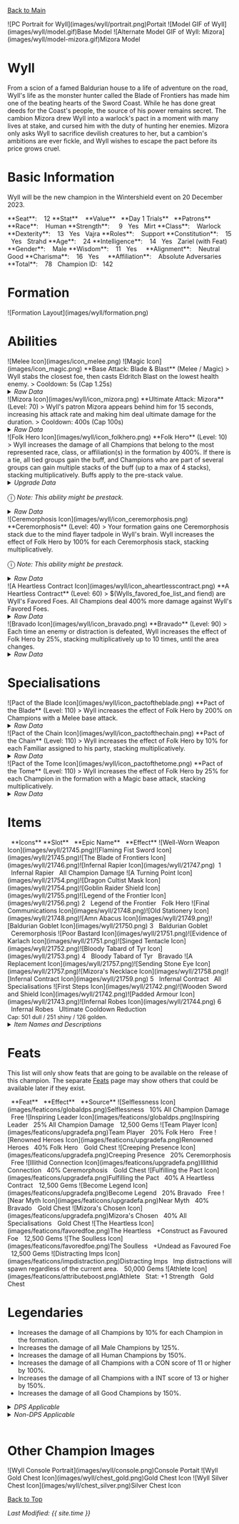 [Back to Main](index.md)

<span class="championPortraitsRow">
    <span class="championPortraitsImage">
        ![PC Portrait for Wyll](images/wyll/portrait.png)Portait
    </span>
    <span class="championPortraitsImage">
        ![Model GIF of Wyll](images/wyll/model.gif)Base Model
    </span>
    <span class="championPortraitsImage">
        ![Alternate Model GIF of Wyll: Mizora](images/wyll/model-mizora.gif)Mizora Model
    </span>
</span>

# Wyll

From a scion of a famed Baldurian house to a life of adventure on the road, Wyll's life as the monster hunter called the Blade of Frontiers has made him one of the beating hearts of the Sword Coast. While he has done great deeds for the Coast's people, the source of his power remains secret. The cambion Mizora drew Wyll into a warlock's pact in a moment with many lives at stake, and cursed him with the duty of hunting her enemies. Mizora only asks Wyll to sacrifice devilish creatures to her, but a cambion's ambitions are ever fickle, and Wyll wishes to escape the pact before its price grows cruel.

# Basic Information

Wyll will be the new champion in the Wintershield event on 20 December 2023.

<span class="champStatsTableColumn">
    <span class="champStatsTableRow">
        <span class="champStatsTableInfoHeader">
            <span style="margin-right:4px;">**Seat**:</span>
        </span>
        <span class="champStatsTableInfo">
            <span style="margin-left:8px;">12</span>
        </span>
        <span class="champStatsTableStatHeader">
            <span style="margin-right:4px;">**Stat**</span>
        </span>
        <span class="champStatsTableStatsHeader">
            <span style="margin-left:8px;">**Value**</span>
        </span>
        <span class="champStatsTableTrialsHeader">
            <span style="margin-left:8px;">**Day 1 Trials**</span>
        </span>
        <span class="champStatsTablePatronsHeader">
            <span style="margin-left:8px;">**Patrons**</span>
        </span>
    </span>
    <span class="champStatsTableRow">
        <span class="champStatsTableInfoHeader">
            <span style="margin-right:4px;">**Race**:</span>
        </span>
        <span class="champStatsTableInfo">
            <span style="margin-left:8px;">Human</span>
        </span>
        <span class="champStatsTableStatHeader">
            <span style="margin-right:4px;">**Strength**:</span>
        </span>
        <span class="champStatsTableStats">
            <span style="margin-left:13px;">9</span>
        </span>
        <span class="champStatsTableTrials">
            <span style="margin-left:8px;">Yes</span>
        </span>
        <span class="champStatsTablePatrons">
            <span style="margin-left:8px;">Mirt</span>
        </span>
    </span>
    <span class="champStatsTableRow">
        <span class="champStatsTableInfoHeader">
            <span style="margin-right:4px;">**Class**:</span>
        </span>
        <span class="champStatsTableInfo">
            <span style="margin-left:8px;">Warlock</span>
        </span>
        <span class="champStatsTableStatHeader">
            <span style="margin-right:4px;">**Dexterity**:</span>
        </span>
        <span class="champStatsTableStats">
            <span style="margin-left:8px;">13</span>
        </span>
        <span class="champStatsTableTrials">
            <span style="margin-left:8px;">Yes</span>
        </span>
        <span class="champStatsTablePatrons">
            <span style="margin-left:8px;">Vajra</span>
        </span>
    </span>
    <span class="champStatsTableRow">
        <span class="champStatsTableInfoHeader">
            <span style="margin-right:4px;">**Roles**:</span>
        </span>
        <span class="champStatsTableInfo">
            <span style="margin-left:8px;">Support</span>
        </span>
        <span class="champStatsTableStatHeader">
            <span style="margin-right:4px;">**Constitution**:</span>
        </span>
        <span class="champStatsTableStats">
            <span style="margin-left:8px;">15</span>
        </span>
        <span class="champStatsTableTrials">
            <span style="margin-left:8px;">Yes</span>
        </span>
        <span class="champStatsTablePatrons">
            <span style="margin-left:8px;">Strahd</span>
        </span>
    </span>
    <span class="champStatsTableRow">
        <span class="champStatsTableInfoHeader">
            <span style="margin-right:4px;">**Age**:</span>
        </span>
        <span class="champStatsTableInfo">
            <span style="margin-left:8px;">24</span>
        </span>
        <span class="champStatsTableStatHeader">
            <span style="margin-right:4px;">**Intelligence**:</span>
        </span>
        <span class="champStatsTableStats">
            <span style="margin-left:8px;">14</span>
        </span>
        <span class="champStatsTableTrials">
            <span style="margin-left:8px;">Yes</span>
        </span>
        <span class="champStatsTablePatrons">
            <span style="margin-left:8px;">Zariel (with Feat)</span>
        </span>
    </span>
    <span class="champStatsTableRow">
        <span class="champStatsTableInfoHeader">
            <span style="margin-right:4px;">**Gender**:</span>
        </span>
        <span class="champStatsTableInfo">
            <span style="margin-left:8px;">Male</span>
        </span>
        <span class="champStatsTableStatHeader">
            <span style="margin-right:4px;">**Wisdom**:</span>
        </span>
        <span class="champStatsTableStats">
            <span style="margin-left:8px;">11</span>
        </span>
        <span class="champStatsTableTrials">
            <span style="margin-left:8px;">Yes</span>
        </span>
        <span class="champStatsTablePatrons">
            <span style="margin-left:8px;">&nbsp;</span>
        </span>
    </span>
    <span class="champStatsTableRow">
        <span class="champStatsTableInfoHeader">
            <span style="margin-right:4px;">**Alignment**:</span>
        </span>
        <span class="champStatsTableInfo">
            <span style="margin-left:8px;">Neutral Good</span>
        </span>
        <span class="champStatsTableStatHeader">
            <span style="margin-right:4px;">**Charisma**:</span>
        </span>
        <span class="champStatsTableStats">
            <span style="margin-left:8px;">16</span>
        </span>
        <span class="champStatsTableTrials">
            <span style="margin-left:8px;">Yes</span>
        </span>
        <span class="champStatsTablePatrons">
            <span style="margin-left:8px;">&nbsp;</span>
        </span>
    </span>
    <span class="champStatsTableRow">
        <span class="champStatsTableInfoHeader">
            <span style="margin-right:4px;">**Affiliation**:</span>
        </span>
        <span class="champStatsTableInfo">
            <span style="margin-left:8px;">Absolute Adversaries</span>
        </span>
        <span class="champStatsTableStatHeader">
            <span style="margin-right:4px;">**Total**:</span>
        </span>
        <span class="champStatsTableStats">
            <span style="margin-left:8px;">78</span>
        </span>
        <span class="champStatsTableTrials">
            <span style="margin-left:8px;">Champion ID:</span>
        </span>
        <span class="champStatsTablePatrons">
            <span style="margin-left:8px;">142</span>
        </span>
    </span>
</span>

# Formation

<span class="formationBorder">
    ![Formation Layout](images/wyll/formation.png)
</span>

# Abilities

<div markdown="1" class="abilityBorder"><div markdown="1" class="abilityBorderInner">
![Melee Icon](images/icon_melee.png) ![Magic Icon](images/icon_magic.png) **Base Attack: Blade & Blast** (Melee / Magic)
> Wyll stabs the closest foe, then casts Eldritch Blast on the lowest health enemy.  
> Cooldown: 5s (Cap 1.25s)
<details><summary><em>Raw Data</em></summary>
<p>
<pre>
{
    "id": 708,
    "name": "Blade & Blast",
    "description": "Wyll stabs the closest foe, then casts Eldritch Blast on the lowest health enemy.",
    "long_description": "",
    "graphic_id": 0,
    "target": "front",
    "num_targets": 1,
    "aoe_radius": 0,
    "damage_modifier": 1,
    "cooldown": 5,
    "animations": [
        {
            "type": "melee_attack",
            "special_melee": "wyll",
            "target_offset": [
                -200,
                0
            ],
            "seq_chargeloop": 1,
            "attack_sounds": {
                "melee": 179,
                "eb": 184
            }
        }
    ],
    "tags": [
        "melee",
        "ranged"
    ],
    "damage_types": [
        "melee",
        "magic"
    ]
}
</pre>
</p>
</details>
</div></div>

<div markdown="1" class="abilityBorder"><div markdown="1" class="abilityBorderInner">
![Mizora Icon](images/wyll/icon_mizora.png) **Ultimate Attack: Mizora** (Level: 70)
> Wyll's patron Mizora appears behind him for 15 seconds, increasing his attack rate and making him deal ultimate damage for the duration.  
> Cooldown: 400s (Cap 100s)
<details><summary><em>Raw Data</em></summary>
<p>
<pre>
{
    "id": 709,
    "name": "Mizora",
    "description": "Mizora causes Wyll to attack faster and deal ultimate damage for 15 seconds.",
    "long_description": "Wyll's patron Mizora appears behind him for 15 seconds, increasing his attack rate and making him deal ultimate damage for the duration.",
    "graphic_id": 21729,
    "target": "none",
    "num_targets": 0,
    "aoe_radius": 0,
    "damage_modifier": 0.03,
    "cooldown": 400,
    "animations": [
        {
            "type": "ultimate_attack",
            "ultimate": "wyll",
            "no_damage_display": true
        }
    ],
    "tags": [
        "ultimate"
    ],
    "damage_types": [
        "magic"
    ]
}
</pre>
</p>
</details>
</div></div>

<div markdown="1" class="abilityBorder"><div markdown="1" class="abilityBorderInner">
![Folk Hero Icon](images/wyll/icon_folkhero.png) **Folk Hero** (Level: 10)
> Wyll increases the damage of all Champions that belong to the most represented race, class, or affiliation(s) in the formation by 400%. If there is a tie, all tied groups gain the buff, and Champions who are part of several groups can gain multiple stacks of the buff (up to a max of 4 stacks), stacking multiplicatively. Buffs apply to the pre-stack value.
<details><summary><em>Upgrade Data</em></summary>
<p>
<pre>
Upgrades:
       50: 200%
      100: 200%
      160: 200%
      260: 100%
      350: 100%
      440: 100%
      530: 100%
      620: 100%
      750: 200%
      840: 100%
      990: 200%
    1,070: 100%
    1,200: 200%
    1,300: 100%
    1,440: 200%

    Total Upgrade Bonus: 5.60e07%
</pre>
</p>
</details>

<span style="font-size:1.2em;">ⓘ</span> *Note: This ability might be prestack.*
<details><summary><em>Raw Data</em></summary>
<p>
<pre>
{
    "id": 13429,
    "hero_id": 142,
    "required_level": 10,
    "required_upgrade_id": 0,
    "upgrade_type": "unlock_ability",
    "effect": "effect_def,1792",
    "static_dps_mult": null,
    "default_enabled": 1,
    "name": "Folk Hero",
    "tip_text": "Wyll increases the damage of Champions that belong to the most represented race, class, or affiliation(s)."
}
{
    "id": 1792,
    "flavour_text": "",
    "description": {
        "desc": "Wyll increases the damage of all Champions that belong to the most represented race, class, or affiliation(s) in the formation by $(amount)%. If there is a tie, all tied groups gain the buff, and Champions who are part of several groups can gain multiple stacks of the buff (up to a max of $(max_stacks___2) stacks), stacking multiplicatively. Buffs apply to the pre-stack value.",
        "post": {
            "conditions": [
                {
                    "condition": "not static_desc",
                    "desc": "^^Most Represented^Race: $(most_common_race)^Class: $(most_common_class)^Affiliation: $(most_common_affiliation)"
                }
            ]
        }
    },
    "effect_keys": [
        {
            "effect_string": "pre_stack_amount,400",
            "skip_effect_key_desc": true
        },
        {
            "off_when_benched": true,
            "effect_string": "hero_dps_multiplier_mult,0",
            "amount_expr": "upgrade_amount(13429,0)",
            "targets": [
                "all"
            ],
            "show_stacks": true,
            "show_stats_on_owner": false,
            "show_stats_on_receiver": true,
            "show_bonus_on_receiver_only": true,
            "amount_func": "mult",
            "max_stacks": 4,
            "stack_func": "per_hero_attribute",
            "per_hero_expr": "get_num_most_common_affiliations + get_num_most_common_races + get_num_most_common_classes",
            "post_process_expr": "min(input,max_stacks)",
            "per_hero_targets": [
                "effect_key_slot"
            ],
            "amount_updated_listeners": [
                "slot_changed",
                "feat_changed"
            ],
            "use_computed_amount_for_description": true
        }
    ],
    "requirements": "",
    "graphic_id": 21724,
    "properties": {
        "is_formation_ability": true,
        "indexed_effect_properties": true,
        "per_effect_index_bonuses": true,
        "default_bonus_index": 0
    }
}
</pre>
</p>
</details>
</div></div>

<div markdown="1" class="abilityBorder"><div markdown="1" class="abilityBorderInner">
![Ceremorphosis Icon](images/wyll/icon_ceremorphosis.png) **Ceremorphosis** (Level: 40)
> Your formation gains one Ceremorphosis stack due to the mind flayer tadpole in Wyll's brain. Wyll increases the effect of Folk Hero by 100% for each Ceremorphosis stack, stacking multiplicatively.

<span style="font-size:1.2em;">ⓘ</span> *Note: This ability might be prestack.*
<details><summary><em>Raw Data</em></summary>
<p>
<pre>
{
    "id": 13430,
    "hero_id": 142,
    "required_level": 40,
    "required_upgrade_id": 0,
    "upgrade_type": "unlock_ability",
    "effect": "effect_def,1793",
    "static_dps_mult": null,
    "default_enabled": 1,
    "name": "Ceremorphosis"
}
{
    "id": 1793,
    "flavour_text": "",
    "description": {
        "desc": "Your formation gains one Ceremorphosis stack due to the mind flayer tadpole in Wyll's brain. Wyll increases the effect of $(upgrade_name id___2) by $(amount)% for each Ceremorphosis stack, stacking multiplicatively."
    },
    "effect_keys": [
        {
            "effect_string": "pre_stack_amount,100"
        },
        {
            "off_when_benched": true,
            "effect_string": "buff_upgrade,0,13429",
            "amount_expr": "upgrade_amount(13430,0)",
            "stack_func": "per_ceremorphosis_stacks",
            "amount_func": "mult",
            "stacks_multiply": true,
            "show_bonus": true,
            "stack_title": "Total Ceremorphosis Stacks",
            "total_title": "Total Bonus",
            "desc_forced_order": 2,
            "amount_updated_listeners": [
                "upgrade_unlocked",
                "slot_changed",
                "feat_changed"
            ]
        },
        {
            "off_when_benched": true,
            "outgoing_buffs": false,
            "effect_string": "wyll_ceremorphosis_stacks,1",
            "manual_stacking": true,
            "stacks_multiply": false,
            "show_stacks": true,
            "stack_title": "Wyll Ceremorphosis Stacks",
            "desc_forced_order": 1
        }
    ],
    "requirements": "",
    "graphic_id": 21723,
    "properties": {
        "is_formation_ability": true,
        "owner_use_outgoing_description": true,
        "indexed_effect_properties": true,
        "per_effect_index_bonuses": true,
        "default_bonus_index": 0,
        "retain_on_slot_changed": true
    }
}
</pre>
</p>
</details>
</div></div>

<div markdown="1" class="abilityBorder"><div markdown="1" class="abilityBorderInner">
![A Heartless Contract Icon](images/wyll/icon_aheartlesscontract.png) **A Heartless Contract** (Level: 60)
> $(Wylls_favored_foe_list_and fiend) are Wyll's Favored Foes. All Champions deal 400% more damage against Wyll's Favored Foes.
<details><summary><em>Raw Data</em></summary>
<p>
<pre>
{
    "id": 13431,
    "hero_id": 142,
    "required_level": 60,
    "required_upgrade_id": 0,
    "upgrade_type": "unlock_ability",
    "effect": "effect_def,1794",
    "static_dps_mult": null,
    "default_enabled": 1,
    "name": "A Heartless Contract",
    "tip_text": "Fiends are Wyll's Favored Foes and all Champions deal increased damage to them"
}
{
    "id": 1794,
    "flavour_text": "",
    "description": {
        "desc": "$(sources_favored_foe_list_and fiend) are Wyll's Favored Foes. All Champions deal $(amount)% more damage against Wyll's Favored Foes."
    },
    "effect_keys": [
        {
            "effect_string": "increase_damage_against_monster,400",
            "monster_is_favored_foe_of_effect_owner": true,
            "targets": [
                "all"
            ],
            "off_when_benched": true,
            "override_key_desc": "$source does $amount% more damage against Wyll's Favored Foes"
        },
        {
            "off_when_benched": true,
            "effect_string": "favored_foe,fiend"
        }
    ],
    "requirements": "",
    "graphic_id": 21725,
    "properties": {
        "is_formation_ability": true,
        "owner_use_outgoing_description": true,
        "indexed_effect_properties": true,
        "per_effect_index_bonuses": true,
        "default_bonus_index": 0
    }
}
</pre>
</p>
</details>
</div></div>

<div markdown="1" class="abilityBorder"><div markdown="1" class="abilityBorderInner">
![Bravado Icon](images/wyll/icon_bravado.png) **Bravado** (Level: 90)
> Each time an enemy or distraction is defeated, Wyll increases the effect of Folk Hero by 25%, stacking multiplicatively up to 10 times, until the area changes.
<details><summary><em>Raw Data</em></summary>
<p>
<pre>
{
    "id": 13432,
    "hero_id": 142,
    "required_level": 90,
    "required_upgrade_id": 0,
    "upgrade_type": "unlock_ability",
    "effect": "effect_def,1795",
    "static_dps_mult": null,
    "default_enabled": 1,
    "name": "Bravado"
}
{
    "id": 1795,
    "flavour_text": "",
    "description": {
        "desc": "Each time an enemy or distraction is defeated, Wyll increases the effect of $(upgrade_name id) by $(not_buffed amount)%, stacking multiplicatively up to $(max_stacks) times, until the area changes."
    },
    "effect_keys": [
        {
            "effect_string": "buff_upgrade,25,13429",
            "show_bonus": true,
            "stacks_multiply": true,
            "max_stacks": 10,
            "more_triggers": [
                {
                    "trigger": "monster_killed",
                    "action": {
                        "type": "add_stack"
                    }
                },
                {
                    "trigger": "distraction_clicked",
                    "action": {
                        "type": "add_stack"
                    }
                },
                {
                    "trigger": "area_changed",
                    "action": {
                        "type": "reset_stacks"
                    }
                }
            ]
        }
    ],
    "requirements": "",
    "graphic_id": 21722,
    "properties": {
        "is_formation_ability": true,
        "owner_use_outgoing_description": true
    }
}
</pre>
</p>
</details>
</div></div>

# Specialisations

<div markdown="1" class="abilityBorder"><div markdown="1" class="abilityBorderInner">
![Pact of the Blade Icon](images/wyll/icon_pactoftheblade.png) **Pact of the Blade** (Level: 110)
> Wyll increases the effect of Folk Hero by 200% on Champions with a Melee base attack.
<details><summary><em>Raw Data</em></summary>
<p>
<pre>
{
    "id": 13433,
    "hero_id": 142,
    "required_level": 110,
    "required_upgrade_id": 0,
    "upgrade_type": "unlock_ability",
    "effect": "effect_def,1796",
    "static_dps_mult": null,
    "default_enabled": 1,
    "name": "Pact of the Blade",
    "specialization_name": "Pact of the Blade",
    "specialization_description": "Wyll focuses on his blade and empowers his allies with a Melee attack.",
    "specialization_graphic_id": 21726
}
{
    "id": 1796,
    "flavour_text": "",
    "description": {
        "desc": "Wyll increases the effect of $(upgrade_name upgrade_id) by $(amount)% on Champions with a Melee base attack."
    },
    "effect_keys": [
        {
            "off_when_benched": true,
            "effect_string": "buff_incoming_upgrade,200,13429",
            "optional_effect_index": 1,
            "targets": [
                "all"
            ],
            "filter_targets": [
                {
                    "type": "affected_by_upgrade",
                    "upgrade_id": 13429
                },
                {
                    "type": "attack_type",
                    "attack": "melee"
                }
            ],
            "amount_updated_listeners": [
                "slot_changed",
                "attack_changed"
            ]
        }
    ],
    "requirements": "",
    "graphic_id": 0,
    "properties": {
        "is_formation_ability": true,
        "formation_circle_icon": false,
        "spec_option_post_apply_info": "Melee Champions: $num_targets"
    }
}
</pre>
</p>
</details>
</div></div>

<div markdown="1" class="abilityBorder"><div markdown="1" class="abilityBorderInner">
![Pact of the Chain Icon](images/wyll/icon_pactofthechain.png) **Pact of the Chain** (Level: 110)
> Wyll increases the effect of Folk Hero by 10% for each Familiar assigned to his party, stacking multiplicatively.
<details><summary><em>Raw Data</em></summary>
<p>
<pre>
{
    "id": 13434,
    "hero_id": 142,
    "required_level": 110,
    "required_upgrade_id": 0,
    "upgrade_type": "unlock_ability",
    "effect": "effect_def,1797",
    "static_dps_mult": null,
    "default_enabled": 1,
    "name": "Pact of the Chain",
    "specialization_name": "Pact of the Chain",
    "specialization_description": "Wyll's abilities increase with the number of Familiars assigned to the party.",
    "specialization_graphic_id": 21727
}
{
    "id": 1797,
    "flavour_text": "",
    "description": {
        "desc": "Wyll increases the effect of Folk Hero by $(not_buffed amount)% for each Familiar assigned to his party, stacking multiplicatively."
    },
    "effect_keys": [
        {
            "off_when_benched": true,
            "effect_string": "buff_upgrade,10,13429",
            "stack_func": "per_familiar_in_play",
            "amount_func": "mult",
            "stacks_multiply": true,
            "show_bonus": true,
            "amount_updated_listeners": [
                "familiar_changed"
            ]
        }
    ],
    "requirements": "",
    "graphic_id": 0,
    "properties": {
        "is_formation_ability": true,
        "owner_use_outgoing_description": true,
        "formation_circle_icon": false,
        "spec_option_post_apply_info": "Assigned Familiars: $num_stacks"
    }
}
</pre>
</p>
</details>
</div></div>

<div markdown="1" class="abilityBorder"><div markdown="1" class="abilityBorderInner">
![Pact of the Tome Icon](images/wyll/icon_pactofthetome.png) **Pact of the Tome** (Level: 110)
> Wyll increases the effect of Folk Hero by 25% for each Champion in the formation with a Magic base attack, stacking multiplicatively.
<details><summary><em>Raw Data</em></summary>
<p>
<pre>
{
    "id": 13435,
    "hero_id": 142,
    "required_level": 110,
    "required_upgrade_id": 0,
    "upgrade_type": "unlock_ability",
    "effect": "effect_def,1798",
    "static_dps_mult": null,
    "default_enabled": 1,
    "name": "Pact of the Tome",
    "specialization_name": "Pact of the Tome",
    "specialization_description": "Wyll's magic strengthens with each ally that has a Magical attack.",
    "specialization_graphic_id": 21728
}
{
    "id": 1798,
    "flavour_text": "",
    "description": {
        "desc": "Wyll increases the effect of Folk Hero by $(not_buffed amount)% for each Champion in the formation with a Magic base attack, stacking multiplicatively."
    },
    "effect_keys": [
        {
            "off_when_benched": true,
            "effect_string": "buff_upgrade,25,13429",
            "amount_func": "mult",
            "show_bonus": true,
            "stack_func": "per_hero_attribute",
            "per_hero_expr": "has_base_attack_dmg_type_magic",
            "per_hero_targets": [
                "all"
            ],
            "amount_updated_listeners": [
                "slot_changed",
                "feat_changed",
                "attack_changed"
            ],
            "use_computed_amount_for_description": true
        }
    ],
    "requirements": "",
    "graphic_id": 0,
    "properties": {
        "is_formation_ability": true,
        "owner_use_outgoing_description": true,
        "formation_circle_icon": false,
        "spec_option_post_apply_info": "Magic Champions: $num_stacks"
    }
}
</pre>
</p>
</details>
</div></div>

# Items

<span class="itemTableColumn">
    <span class="itemTableRowHeader">
        <span class="itemTableIcon" style="align-items:center;">
            <span style="margin-left:8px;">**Icons**</span>
        </span>
        <span class="itemTableSlot">
            <span>**Slot**</span>
        </span>
        <span class="itemTableName">
            <span style="margin-left: 8px;">**Epic Name**</span>
        </span>
        <span class="itemTableEffect">
            <span style="margin-left: 8px;">**Effect**</span>
        </span>
    </span>
    <span class="itemTableRow">
        <span class="itemTableIcon" style="align-items:center;">
            <span class="itemTableIcon1">![Well-Worn Weapon Icon](images/wyll/21745.png)</span><span class="itemTableIcon2">![Flaming Fist Sword Icon](images/wyll/21745.png)</span><span class="itemTableIcon3">![The Blade of Frontiers Icon](images/wyll/21746.png)</span><span class="itemTableIcon4">![Infernal Rapier Icon](images/wyll/21747.png)</span><span class="itemTableGE">&nbsp;</span>
        </span>
        <span class="itemTableSlot">
            <span>1</span>
        </span>
        <span class="itemTableName">
            <span style="margin-left: 8px;">Infernal Rapier</span>
        </span>
        <span class="itemTableEffect">
            <span style="margin-left: 8px;">All Champion Damage</span>
        </span>
    </span>
    <span class="itemTableRow">
        <span class="itemTableIcon" style="align-items:center;">
            <span class="itemTableIcon1">![A Turning Point Icon](images/wyll/21754.png)</span><span class="itemTableIcon2">![Dragon Cultist Mask Icon](images/wyll/21754.png)</span><span class="itemTableIcon3">![Goblin Raider Shield Icon](images/wyll/21755.png)</span><span class="itemTableIcon4">![Legend of the Frontier Icon](images/wyll/21756.png)</span>
        </span>
        <span class="itemTableSlot">
            <span>2</span>
        </span>
        <span class="itemTableName">
            <span style="margin-left: 8px;">Legend of the Frontier</span>
        </span>
        <span class="itemTableEffect">
            <span style="margin-left: 8px;">Folk Hero</span>
        </span>
    </span>
    <span class="itemTableRow">
        <span class="itemTableIcon" style="align-items:center;">
            <span class="itemTableIcon1">![Final Communications Icon](images/wyll/21748.png)</span><span class="itemTableIcon2">![Old Stationery Icon](images/wyll/21748.png)</span><span class="itemTableIcon3">![Amn Abacus Icon](images/wyll/21749.png)</span><span class="itemTableIcon4">![Baldurian Goblet Icon](images/wyll/21750.png)</span>
        </span>
        <span class="itemTableSlot">
            <span>3</span>
        </span>
        <span class="itemTableName">
            <span style="margin-left: 8px;">Baldurian Goblet</span>
        </span>
        <span class="itemTableEffect">
            <span style="margin-left: 8px;">Ceremorphosis</span>
        </span>
    </span>
    <span class="itemTableRow">
        <span class="itemTableIcon" style="align-items:center;">
            <span class="itemTableIcon1">![Poor Bastard Icon](images/wyll/21751.png)</span><span class="itemTableIcon2">![Evidence of Karlach Icon](images/wyll/21751.png)</span><span class="itemTableIcon3">![Singed Tentacle Icon](images/wyll/21752.png)</span><span class="itemTableIcon4">![Bloody Tabard of Tyr Icon](images/wyll/21753.png)</span>
        </span>
        <span class="itemTableSlot">
            <span>4</span>
        </span>
        <span class="itemTableName">
            <span style="margin-left: 8px;">Bloody Tabard of Tyr</span>
        </span>
        <span class="itemTableEffect">
            <span style="margin-left: 8px;">Bravado</span>
        </span>
    </span>
    <span class="itemTableRow">
        <span class="itemTableIcon" style="align-items:center;">
            <span class="itemTableIcon1">![A Replacement Icon](images/wyll/21757.png)</span><span class="itemTableIcon2">![Sending Stone Eye Icon](images/wyll/21757.png)</span><span class="itemTableIcon3">![Mizora's Necklace Icon](images/wyll/21758.png)</span><span class="itemTableIcon4">![Infernal Contract Icon](images/wyll/21759.png)</span>
        </span>
        <span class="itemTableSlot">
            <span>5</span>
        </span>
        <span class="itemTableName">
            <span style="margin-left: 8px;">Infernal Contract</span>
        </span>
        <span class="itemTableEffect">
            <span style="margin-left: 8px;">All Specialisations</span>
        </span>
    </span>
    <span class="itemTableRow">
        <span class="itemTableIcon" style="align-items:center;">
            <span class="itemTableIcon1">![First Steps Icon](images/wyll/21742.png)</span><span class="itemTableIcon2">![Wooden Sword and Shield Icon](images/wyll/21742.png)</span><span class="itemTableIcon3">![Padded Armour Icon](images/wyll/21743.png)</span><span class="itemTableIcon4">![Infernal Robes Icon](images/wyll/21744.png)</span>
        </span>
        <span class="itemTableSlot">
            <span>6</span>
        </span>
        <span class="itemTableName">
            <span style="margin-left: 8px;">Infernal Robes</span>
        </span>
        <span class="itemTableEffect">
            <span style="margin-left: 8px;">Ultimate Cooldown Reduction<br/><span style="font-size:0.9em;">Cap: 501 dull / 251 shiny / 126 golden.</span></span>
        </span>
    </span>
</span>

<details><summary><em>Item Names and Descriptions</em></summary>
<p>
<pre>
Slot 1:
       Well-Worn Weapon: This weapon taught me the importance of always keeping your blade
                         sharp.
     Flaming Fist Sword: I may be no Flaming Fist, but I am well-versed in swordplay.
 The Blade of Frontiers: Oh, the stories this blade could tell...
        Infernal Rapier: I can't tell if I'm wielding the blade or if the blade is wielding
                         me...

Slot 2:
        A Turning Point: Moments like these need to be remembered.
    Dragon Cultist Mask: I did everything I could to stop them.
   Goblin Raider Shield: The day The Blade of Frontiers was born.
 Legend of the Frontier: The original owner gave me more than a few scratches before I felled
                         it.

Slot 3:
   Final Communications: These were the last letters I received from... never mind.
         Old Stationery: Just some old papers. Nothing to worry about. Trust me.
             Amn Abacus: A merchant gave me this for saving him near the Chionthar.
       Baldurian Goblet: Wine just doesn't taste as good from anything else.

Slot 4:
           Poor Bastard: Karlach cuts down even her own.
    Evidence of Karlach: I'll chase her to the ends of Avernus.
        Singed Tentacle: Burned with the fires of the Hells. She's close.
   Bloody Tabard of Tyr: These were good people. Karlach will pay for this.

Slot 5:
          A Replacement: I needed a new eye...
      Sending Stone Eye: ...and Mizora wanted a shorter leash.
      Mizora's Necklace: There are some things even Mizora isn't allowed to speak about.
      Infernal Contract: I can still remember that night as if it just happened.

Slot 6:
            First Steps: Father wanted me ready from the start.
Wooden Sword and Shield: They aren't close to the real thing, but I pretended they were.
          Padded Armour: Someone told me they knew me by my armour. Guess I have a look!
         Infernal Robes: The blade now burns with a fiendish light.
</pre>
</p>
</details>

# Feats

This list will only show feats that are going to be available on the release of this champion. The separate [Feats](feats.md) page may show others that could be available later if they exist.

<span class="featTableColumn">
    <span class="featTableRowHeader">
        <span class="featTableIcon1">
            <span style="margin-left:8px;">**Feat**</span>
        </span>
        <span class="featTableEffect">
            <span style="margin-left:8px;padding-right:1px;">**Effect**</span>
        </span>
        <span class="featTableSource">
            <span style="margin-left: 8px;">**Source**</span>
        </span>
    </span>
    <span class="featTableRow">
        <span class="featTableIcon2">
            ![Selflessness Icon](images/featicons/globaldps.png)Selflessness
        </span>
        <span class="featTableEffect">
            <span style="margin-left:8px;padding-right:1px;">10% All Champion Damage</span>
        </span>
        <span class="featTableSource">
            <span style="margin-left: 8px;">Free</span>
        </span>
    </span>
    <span class="featTableRow">
        <span class="featTableIcon3">
            ![Inspiring Leader Icon](images/featicons/globaldps.png)Inspiring Leader
        </span>
        <span class="featTableEffect">
            <span style="margin-left:8px;padding-right:1px;">25% All Champion Damage</span>
        </span>
        <span class="featTableSource">
            <span style="margin-left: 8px;">12,500 Gems</span>
        </span>
    </span>
    <span class="featTableRow">
        <span class="featTableIcon2">
            ![Team Player Icon](images/featicons/upgradefa.png)Team Player
        </span>
        <span class="featTableEffect">
            <span style="margin-left:8px;padding-right:1px;">20% Folk Hero</span>
        </span>
        <span class="featTableSource">
            <span style="margin-left: 8px;">Free</span>
        </span>
    </span>
    <span class="featTableRow">
        <span class="featTableIcon3">
            ![Renowned Heroes Icon](images/featicons/upgradefa.png)Renowned Heroes
        </span>
        <span class="featTableEffect">
            <span style="margin-left:8px;padding-right:1px;">40% Folk Hero</span>
        </span>
        <span class="featTableSource">
            <span style="margin-left: 8px;">Gold Chest</span>
        </span>
    </span>
    <span class="featTableRow">
        <span class="featTableIcon2">
            ![Creeping Presence Icon](images/featicons/upgradefa.png)Creeping Presence
        </span>
        <span class="featTableEffect">
            <span style="margin-left:8px;padding-right:1px;">20% Ceremorphosis</span>
        </span>
        <span class="featTableSource">
            <span style="margin-left: 8px;">Free</span>
        </span>
    </span>
    <span class="featTableRow">
        <span class="featTableIcon3">
            ![Illithid Connection Icon](images/featicons/upgradefa.png)Illithid Connection
        </span>
        <span class="featTableEffect">
            <span style="margin-left:8px;padding-right:1px;">40% Ceremorphosis</span>
        </span>
        <span class="featTableSource">
            <span style="margin-left: 8px;">Gold Chest</span>
        </span>
    </span>
    <span class="featTableRow">
        <span class="featTableIcon3">
            ![Fulfilling the Pact Icon](images/featicons/upgradefa.png)Fulfilling the Pact
        </span>
        <span class="featTableEffect">
            <span style="margin-left:8px;padding-right:1px;">40% A Heartless Contract</span>
        </span>
        <span class="featTableSource">
            <span style="margin-left: 8px;">12,500 Gems</span>
        </span>
    </span>
    <span class="featTableRow">
        <span class="featTableIcon2">
            ![Become Legend Icon](images/featicons/upgradefa.png)Become Legend
        </span>
        <span class="featTableEffect">
            <span style="margin-left:8px;padding-right:1px;">20% Bravado</span>
        </span>
        <span class="featTableSource">
            <span style="margin-left: 8px;">Free</span>
        </span>
    </span>
    <span class="featTableRow">
        <span class="featTableIcon3">
            ![Near Myth Icon](images/featicons/upgradefa.png)Near Myth
        </span>
        <span class="featTableEffect">
            <span style="margin-left:8px;padding-right:1px;">40% Bravado</span>
        </span>
        <span class="featTableSource">
            <span style="margin-left: 8px;">Gold Chest</span>
        </span>
    </span>
    <span class="featTableRow">
        <span class="featTableIcon3">
            ![Mizora's Chosen Icon](images/featicons/upgradefa.png)Mizora's Chosen
        </span>
        <span class="featTableEffect">
            <span style="margin-left:8px;padding-right:1px;">40% All Specialisations</span>
        </span>
        <span class="featTableSource">
            <span style="margin-left: 8px;">Gold Chest</span>
        </span>
    </span>
    <span class="featTableRow">
        <span class="featTableIcon3">
            ![The Heartless Icon](images/featicons/favoredfoe.png)The Heartless
        </span>
        <span class="featTableEffect">
            <span style="margin-left:8px;padding-right:1px;">+Construct as Favoured Foe</span>
        </span>
        <span class="featTableSource">
            <span style="margin-left: 8px;">12,500 Gems</span>
        </span>
    </span>
    <span class="featTableRow">
        <span class="featTableIcon3">
            ![The Soulless Icon](images/featicons/favoredfoe.png)The Soulless
        </span>
        <span class="featTableEffect">
            <span style="margin-left:8px;padding-right:1px;">+Undead as Favoured Foe</span>
        </span>
        <span class="featTableSource">
            <span style="margin-left: 8px;">12,500 Gems</span>
        </span>
    </span>
    <span class="featTableRow">
        <span class="featTableIcon4">
            ![Distracting Imps Icon](images/featicons/impdistraction.png)Distracting Imps
        </span>
        <span class="featTableEffect">
            <span style="margin-left:8px;padding-right:1px;">Imp distractions will spawn regardless of the current area.</span>
        </span>
        <span class="featTableSource">
            <span style="margin-left: 8px;">50,000 Gems</span>
        </span>
    </span>
    <span class="featTableRow">
        <span class="featTableIcon3">
            ![Athlete Icon](images/featicons/attributeboost.png)Athlete
        </span>
        <span class="featTableEffect">
            <span style="margin-left:8px;padding-right:1px;">Stat: +1 Strength</span>
        </span>
        <span class="featTableSource">
            <span style="margin-left: 8px;">Gold Chest</span>
        </span>
    </span>
</span>

# Legendaries

* Increases the damage of all Champions by 10% for each Champion in the formation.
* Increases the damage of all Male Champions by 125%.
* Increases the damage of all Human Champions by 150%.
* Increases the damage of all Champions with a CON score of 11 or higher by 100%.
* Increases the damage of all Champions with a INT score of 13 or higher by 150%.
* Increases the damage of all Good Champions by 150%.

<details><summary><em>DPS Applicable</em></summary>
<p>
<pre>
    Artemis: 5 / 6
    Asharra: 2 / 6
     Binwin: 4 / 6
   Birdsong: 3 / 6
Black Viper: 3 / 6
 Catti-brie: 5 / 6
     D'hani: 3 / 6
     Delina: 4 / 6
    Dhadius: 4 / 6
     Drizzt: 4 / 6
    Farideh: 4 / 6
        Fen: 3 / 6
      Grimm: 5 / 6
     Gromma: 2 / 6
       Ishi: 3 / 6
    Jaheira: 2 / 6
    Jamilah: 3 / 6
   Jarlaxle: 4 / 6
        Jim: 4 / 6
    Karlach: 3 / 6
       Kent: 5 / 6
      Krond: 4 / 6
       Krux: 4 / 6
    Lae'zel: 2 / 6
     Lucius: 3 / 6
      Makos: 4 / 6
      Minsc: 5 / 6
      NERDS: 2 / 6
     Nahara: 2 / 6
      Nixie: 2 / 6
     Orisha: 3 / 6
   Prudence: 3 / 6
      Rosie: 3 / 6
      Strix: 4 / 6
    Torogar: 3 / 6
     Warden: 2 / 6
    Warduke: 4 / 6
     Yorven: 3 / 6
</pre>
</p>
</details>
<details><summary><em>Non-DPS Applicable</em></summary>
<p>
<pre>
          Aila: 2 / 6
       Alyndra: 3 / 6
       Antrius: 5 / 6
      Astarion: 4 / 6
         Avren: 4 / 6
          BBEG: 3 / 6
       Baeloth: 4 / 6
      Barrowin: 3 / 6
        Beadle: 4 / 6
       Blooshi: 3 / 6
          Brig: 5 / 6
          Briv: 4 / 6
       Bruenor: 4 / 6
      Calliope: 3 / 6
       Celeste: 4 / 6
     Certainty: 4 / 6
       Corazón: 5 / 6
        Deekin: 3 / 6
       Desmond: 5 / 6
        Donaar: 4 / 6
    Dragonbait: 5 / 6
Dungeon Master: 6 / 6
        Egbert: 4 / 6
      Ellywick: 3 / 6
       Evandra: 2 / 6
        Evelyn: 4 / 6
     Ezmerelda: 5 / 6
        Freely: 3 / 6
       Gazrick: 5 / 6
       Havilar: 3 / 6
      Hew Maan: 4 / 6
         Hitch: 6 / 6
         Imoen: 5 / 6
      Jang Sao: 2 / 6
      K'thriss: 3 / 6
         Korth: 3 / 6
         Krull: 3 / 6
        Krydle: 5 / 6
       Lazaapz: 3 / 6
         Mehen: 5 / 6
      Merilwen: 3 / 6
        Môrgæn: 3 / 6
        Nayeli: 4 / 6
        Nordom: 3 / 6
          Nova: 4 / 6
         Nrakk: 3 / 6
          Omin: 3 / 6
        Orkira: 3 / 6
       Paultin: 5 / 6
         Pwent: 4 / 6
        Qillek: 5 / 6
         Regis: 4 / 6
          Reya: 5 / 6
          Rust: 3 / 6
        Sentry: 3 / 6
     Sgt. Knox: 5 / 6
   Shadowheart: 2 / 6
         Shaka: 5 / 6
       Shandie: 4 / 6
      Sisaspia: 3 / 6
        Solaak: 5 / 6
         Spurt: 3 / 6
         Stoki: 3 / 6
   Strongheart: 5 / 6
         Talin: 5 / 6
       Tatyana: 2 / 6
      Thellora: 2 / 6
        Turiel: 5 / 6
         Tyril: 5 / 6
       Ulkoria: 4 / 6
         Uriah: 5 / 6
     Valentine: 2 / 6
       Viconia: 2 / 6
      Vin Ursa: 3 / 6
        Virgil: 5 / 6
       Vlahnya: 3 / 6
      Voronika: 2 / 6
        Walnut: 2 / 6
        Widdle: 3 / 6
       Wulfgar: 5 / 6
          Wyll: 6 / 6
        Xander: 5 / 6
      Xerophon: 2 / 6
</pre>
</p>
</details>
<br />

# Other Champion Images

<span class="championImagesColumn">
    <span class="championImagesRow">
        <span class="championImagesPortrait">
            ![Wyll Console Portrait](images/wyll/console.png)Console Portait
        </span>
    </span>
    <span class="championImagesRow">
        <span class="championImagesChests">
            ![Wyll Gold Chest Icon](images/wyll/chest_gold.png)Gold Chest Icon
        </span>
        <span class="championImagesChests">
            ![Wyll Silver Chest Icon](images/wyll/chest_silver.png)Silver Chest Icon
        </span>
    </span>
</span>

[Back to Top](#top)

*Last Modified: {{ site.time }}*